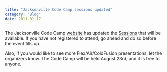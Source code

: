 ```yaml
---
title: "Jacksonville Code Camp sessions updated"
category: "Blog"
date: 2011-01-17
---
```



The Jacksonville Code Camp [website](http://jaxcodecamp.com) has updated the [Sessions](http://jaxcodecamp.com/Sessions.aspx) that will be available. If you have not registered to attend, go ahead and do so before the event fills up.

Also, if you would like to see more Flex/Air/ColdFusion presentations, let the organizers know. The Code Camp will be held August 23rd, and it is free to anyone.